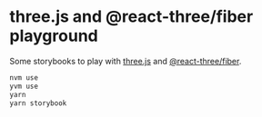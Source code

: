 # three.js and @react-three/fiber playground

Some storybooks to play with [three.js](https://threejs.org/) and [@react-three/fiber](https://github.com/pmndrs/react-three-fiber).

```sh
nvm use
yvm use
yarn
yarn storybook
```
